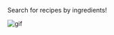 Search for recipes by ingredients!

![gif](https://github.com/Marty0001/ScrapChef/assets/123718743/abd8d59e-3208-456e-bf6f-a690200a00eb)
